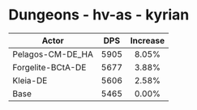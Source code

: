# Dungeons - hv-as - kyrian
| Actor | DPS | Increase |
|---|:---:|:---:|
|Pelagos-CM-DE_HA|5905|8.05%|
|Forgelite-BCtA-DE|5677|3.88%|
|Kleia-DE|5606|2.58%|
|Base|5465|0.00%|
